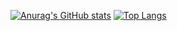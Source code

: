 [![Anurag's GitHub stats](https://github-readme-stats.vercel.app/api?username=IsaGher&count_private=true&show_icons=true&theme=radical)](https://github.com/IsaGher/github-readme-stats)
[![Top Langs](https://github-readme-stats.vercel.app/api/top-langs/?username=IsaGher&layout=compact&theme=radical)](https://github.com/IsaGher/github-readme-stats)

